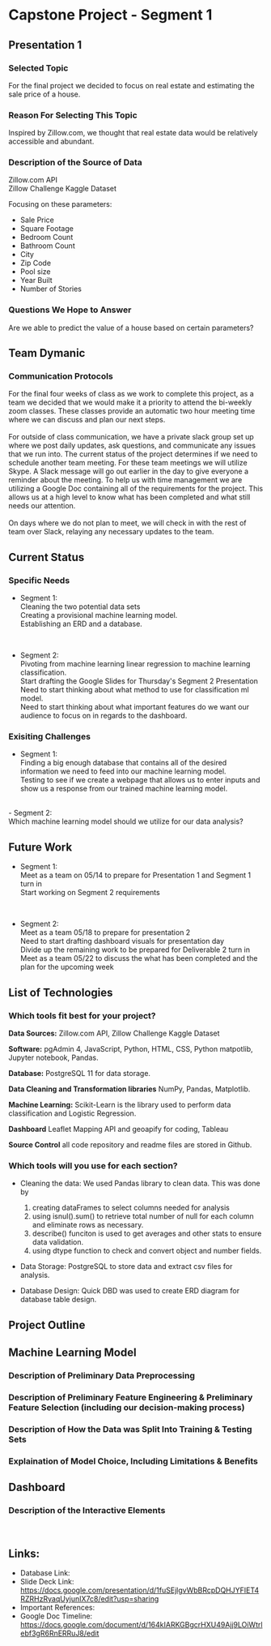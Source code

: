 # Capstone Project - Segment 1 

## Presentation 1
### Selected Topic 
For the final project we decided to focus on real estate and estimating the sale price of a house.

### Reason For Selecting This Topic 
Inspired by Zillow.com, we thought that real estate data would be relatively accessible and abundant.

### Description of the Source of Data
Zillow.com API <br />
Zillow Challenge Kaggle Dataset <br />

Focusing on these parameters:
- Sale Price
- Square Footage
- Bedroom Count
- Bathroom Count
- City
- Zip Code
- Pool size
- Year Built
- Number of Stories

### Questions We Hope to Answer
Are we able to predict the value of a house based on certain parameters?

## Team Dymanic
### Communication Protocols
For the final four weeks of class as we work to complete this project, as a team we decided that we would make it a priority to attend the bi-weekly zoom classes. These classes provide an automatic two hour meeting time where we can discuss and plan our next steps. <br />
<br />
For outside of class communication, we have a private slack group set up where we post daily updates, ask questions, and communicate any issues that we run into. The current status of the project determines if we need to schedule another team meeting. For these team meetings we will utilize Skype. A Slack message will go out earlier in the day to give everyone a reminder about the meeting. To help us with time management we are utilizing a Google Doc containing all of the requirements for the project. This allows us at a high level to know what has been completed and what still needs our attention.  <br />
<br />
On days where we do not plan to meet, we will check in with the rest of team over Slack, relaying any necessary updates to the team. 

## Current Status
### Specific Needs
- Segment 1: <br />
Cleaning the two potential data sets <br />
Creating a provisional machine learning model. <br />
Establishing an ERD and a database. <br />
<br />

- Segment 2: <br />
Pivoting from machine learning linear regression to machine learning classification. <br />
Start drafting the Google Slides for Thursday's Segment 2 Presentation <br />
Need to start thinking about what method to use for classification ml model. <br />
Need to start thinking about what important features do we want our audience to focus on in regards to the dashboard. <br />

### Exisiting Challenges
- Segment 1: <br />
Finding a big enough database that contains all of the desired information we need to feed into our machine learning model.<br />
Testing to see if we create a webpage that allows us to enter inputs and show us a response from our trained machine learning model. <br />
<br />
- Segment 2: <br />
Which machine learning model should we utilize for our data analysis?

## Future Work
- Segment 1: <br />
Meet as a team on 05/14 to prepare for Presentation 1 and Segment 1 turn in <br />
Start working on Segment 2 requirements
<br />

- Segment 2: <br />
Meet as a team 05/18 to prepare for presentation 2 <br />
Need to start drafting dashboard visuals for presentation day <br />
Divide up the remaining work to be prepared for Deliverable 2 turn in <br />
Meet as a team 05/22 to discuss the what has been completed and the plan for the upcoming week <br />
 

## List of Technologies
### Which tools fit best for your project?

**Data Sources:** Zillow.com API, Zillow Challenge Kaggle Dataset

**Software:**  pgAdmin 4, JavaScript, Python, HTML, CSS, Python matpotlib, Jupyter notebook, Pandas.

**Database:** PostgreSQL 11 for data storage.

**Data Cleaning and Transformation libraries** NumPy, Pandas, Matplotlib.

**Machine Learning:** Scikit-Learn is the library used to perform data classification and Logistic Regression.

**Dashboard** Leaflet Mapping API and geoapify for coding, Tableau

**Source Control** all code repository and readme files are stored in Github.

### Which tools will you use for each section?
- Cleaning the data: We used Pandas library to clean data. This was done by
     1. creating dataFrames to select columns needed for analysis 
     2. using isnul().sum() to retrieve total number of null for each column and eliminate rows as necessary.
     3. describe() funciton is used to get averages and other stats to ensure data validation.
     4. using dtype function to check and convert object and number fields.
- Data Storage: PostgreSQL to store data and extract csv files for analysis.

- Database Design: Quick DBD was used to create ERD diagram for database table design.

## Project Outline

## Machine Learning Model 
### Description of Preliminary Data Preprocessing

### Description of Preliminary Feature Engineering & Preliminary Feature Selection (including our decision-making process)

### Description of How the Data was Split Into Training & Testing Sets

### Explaination of Model Choice, Including Limitations & Benefits 

## Dashboard 

### Description of the Interactive Elements


<br />

## Links:

- Database Link:
- Slide Deck Link: https://docs.google.com/presentation/d/1fuSEjlgvWbBRcpDQHJYFIET4RZRHzRyaqUyjunIX7c8/edit?usp=sharing
- Important References:
- Google Doc Timeline: https://docs.google.com/document/d/164kIARKGBgcrHXU49Ajj9LOiWtrlebf3gR6RnERRuJ8/edit
